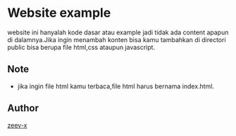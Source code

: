 # Website example

website ini hanyalah kode dasar atau example jadi tidak ada content apapun di dalamnya.Jika ingin menambah konten bisa kamu tambahkan di directori public bisa berupa file html,css ataupun javascript.

## Note
* jika ingin file html kamu terbaca,file html harus bernama index.html.

## Author
[zeev-x](https://github.com/Zeev-x)